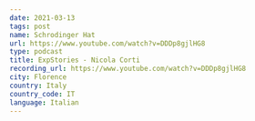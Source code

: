 ```yaml
---
date: 2021-03-13
tags: post
name: Schrodinger Hat
url: https://www.youtube.com/watch?v=DDDp8gjlHG8
type: podcast
title: ExpStories - Nicola Corti
recording_url: https://www.youtube.com/watch?v=DDDp8gjlHG8
city: Florence
country: Italy
country_code: IT
language: Italian
---
```

